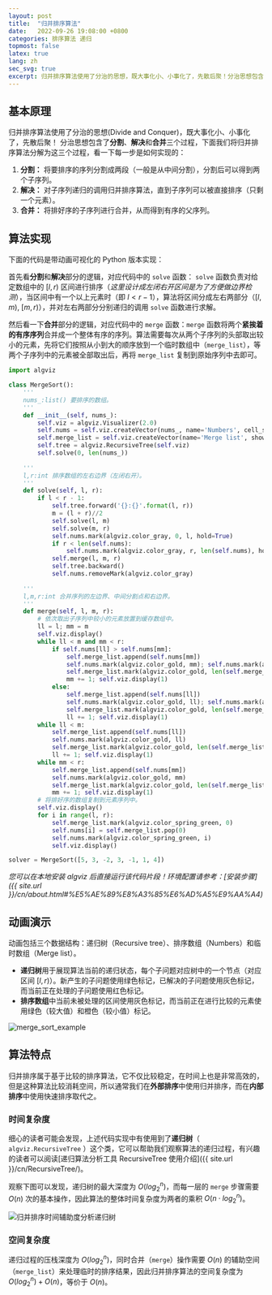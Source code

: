 ```yaml
---
layout: post
title:  "归并排序算法"
date:   2022-09-26 19:08:00 +0800
categories: 排序算法 递归
topmost: false
latex: true
lang: zh
sec_svg: true
excerpt: 归并排序算法使用了分治的思想，既大事化小、小事化了，先散后聚！分治思想包含了分割、解决和合并三个过程……
---
```


## 基本原理

归并排序算法使用了分治的思想(Divide and Conquer)，既大事化小、小事化了，先散后聚！
分治思想包含了**分割**、**解决**和**合并**三个过程，下面我们将归并排序算法分解为这三个过程，看一下每一步是如何实现的：

1. **分割：** 将要排序的序列分割成两段（一般是从中间分割），分割后可以得到两个子序列。
2. **解决：** 对子序列递归的调用归并排序算法，直到子序列可以被直接排序（只剩一个元素）。
3. **合并：** 将排好序的子序列进行合并，从而得到有序的父序列。

## 算法实现

下面的代码是带动画可视化的 Python 版本实现：

首先看**分割**和**解决**部分的逻辑，对应代码中的 `solve` 函数： `solve` 函数负责对给定数组中的 $[l, r)$ 区间进行排序（*这里设计成左闭右开区间是为了方便做边界检测*），当区间中有一个以上元素时（即 $l < r-1$），算法将区间分成左右两部分（$[l, m)$, $[m, r)$），并对左右两部分分别递归的调用 `solve` 函数进行求解。

然后看一下**合并**部分的逻辑，对应代码中的 `merge` 函数：`merge` 函数将两个**紧挨着的有序序列**合并成一个整体有序的序列。算法需要每次从两个子序列的头部取出较小的元素，先将它们按照从小到大的顺序放到一个临时数组中（`merge_list`），等两个子序列中的元素被全部取出后，再将 `merge_list` 复制到原始序列中去即可。

```python
import algviz

class MergeSort():
    '''
    nums_:list() 要排序的数组。
    '''
    def __init__(self, nums_):
        self.viz = algviz.Visualizer(2.0)
        self.nums = self.viz.createVector(nums_, name='Numbers', cell_size=(40, 200), histogram=True)
        self.merge_list = self.viz.createVector(name='Merge list', show_index=False)
        self.tree = algviz.RecursiveTree(self.viz)
        self.solve(0, len(nums_))
    
    '''
    l,r:int 排序数组的左右边界（左闭右开）。
    '''
    def solve(self, l, r):
        if l < r - 1:
            self.tree.forward('{}:{}'.format(l, r))
            m = (l + r)//2
            self.solve(l, m)
            self.solve(m, r)
            self.nums.mark(algviz.color_gray, 0, l, hold=True)
            if r < len(self.nums):
                self.nums.mark(algviz.color_gray, r, len(self.nums), hold=True)
            self.merge(l, m, r)
            self.tree.backward()
            self.nums.removeMark(algviz.color_gray)
    
    '''
    l,m,r:int 合并序列的左边界、中间分割点和右边界。
    '''
    def merge(self, l, m, r):
        # 依次取出子序列中较小的元素放置到缓存数组中。
        ll = l; mm = m
        self.viz.display()
        while ll < m and mm < r:
            if self.nums[ll] > self.nums[mm]:
                self.merge_list.append(self.nums[mm])
                self.nums.mark(algviz.color_gold, mm); self.nums.mark(algviz.color_dark_green, ll)
                self.merge_list.mark(algviz.color_gold, len(self.merge_list)-1); self.viz.display()
                mm += 1; self.viz.display(1)
            else:
                self.merge_list.append(self.nums[ll])
                self.nums.mark(algviz.color_gold, ll); self.nums.mark(algviz.color_dark_green, mm)
                self.merge_list.mark(algviz.color_gold, len(self.merge_list)-1); self.viz.display()
                ll += 1; self.viz.display(1)
        while ll < m:
            self.merge_list.append(self.nums[ll])
            self.nums.mark(algviz.color_gold, ll)
            self.merge_list.mark(algviz.color_gold, len(self.merge_list)-1); self.viz.display()
            ll += 1; self.viz.display(1)
        while mm < r:
            self.merge_list.append(self.nums[mm])
            self.nums.mark(algviz.color_gold, mm)
            self.merge_list.mark(algviz.color_gold, len(self.merge_list)-1); self.viz.display()
            mm += 1; self.viz.display(1)
        # 将排好序的数组复制到元素序列中。
        self.viz.display()
        for i in range(l, r):
            self.merge_list.mark(algviz.color_spring_green, 0)
            self.nums[i] = self.merge_list.pop(0)
            self.nums.mark(algviz.color_spring_green, i)
            self.viz.display()

solver = MergeSort([5, 3, -2, 3, -1, 1, 4])
```

*您可以在本地安装 algviz 后直接运行该代码片段！环境配置请参考：[安装步骤]({{ site.url }}/cn/about.html#%E5%AE%89%E8%A3%85%E6%AD%A5%E9%AA%A4)*

## 动画演示

动画包括三个数据结构：递归树（Recursive tree）、排序数组（Numbers）和临时数组（Merge list）。

+ **递归树**用于展现算法当前的递归状态，每个子问题对应树中的一个节点（对应区间 $[l, r)$）。新产生的子问题使用绿色标记，已解决的子问题使用灰色标记，而当前正在处理的子问题使用红色标记。
+ **排序数组**中当前未被处理的区间使用灰色标记，而当前正在进行比较的元素使用绿色（较大值）和橙色（较小值）标记。

![merge_sort_example](https://cdn.jsdelivr.net/gh/zjl9959/algviz-launch@master/svgs/MergeSort.svg)

## 算法特点

归并排序属于基于比较的排序算法，它不仅比较稳定，在时间上也是非常高效的，但是这种算法比较消耗空间，所以通常我们在**外部排序**中使用归并排序，而在**内部排序**中使用快速排序取代之。

### 时间复杂度

细心的读者可能会发现，上述代码实现中有使用到了**递归树**（ `algviz.RecursiveTree` ）这个类，它可以帮助我们观察算法的递归过程，有兴趣的读者可以阅读[递归算法分析工具 RecursiveTree 使用介绍]({{ site.url }}/cn/RecursiveTree/)。

观察下图可以发现，递归树的最大深度为 $O(log_2^n)$，而每一层的 `merge` 步骤需要 $O(n)$ 次的基本操作，因此算法的整体时间复杂度为两者的乘积 $O(n \cdot log_2^n)$。

![归并排序时间辅助度分析递归树](https://s1.ax1x.com/2020/05/25/t98i11.jpg)

### 空间复杂度

递归过程的压栈深度为 $O(log_2^n)$，同时合并（`merge`）操作需要 $O(n)$ 的辅助空间（`merge_list`）来处理临时的排序结果，因此归并排序算法的空间复杂度为 $O(log_2^n) + O(n)$，等价于 $O(n)$。
